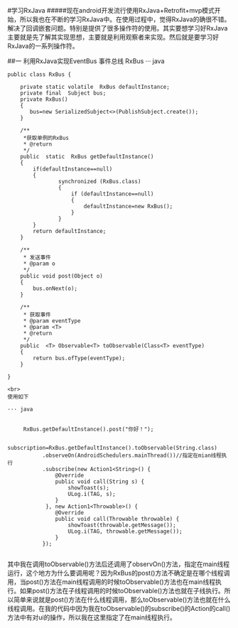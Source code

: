 #学习RxJava
#####现在android开发流行使用RxJava+Retrofit+mvp模式开始，所以我也在不断的学习RxJava中。在使用过程中，觉得RxJava的确很不错。解决了回调嵌套问题。特别是提供了很多操作符的使用。其实要想学习好RxJava主要就是先了解其实现思想，主要就是利用观察者来实现。然后就是要学习好RxJava的一系列操作符。

##一 利用RxJava实现EventBus 事件总线 RxBus
··· java

    public class RxBus {

	    private static volatile  RxBus defaultInstance;
	    private final  Subject bus;
	    private RxBus()
	    {
	       bus=new SerializedSubject<>(PublishSubject.create());
	    }
	
	    /**
	     *获取单例的RxBus
	     * @return
	     */
	    public  static  RxBus getDefaultInstance()
	    {
	        if(defaultInstance==null)
	        {
	                synchronized (RxBus.class)
	                {
	                    if (defaultInstance==null)
	                    {
	                        defaultInstance=new RxBus();
	                    }
	                }
	        }
	        return defaultInstance;
	    }
	
	    /**
	     * 发送事件
	     * @param o
	     */
	    public void post(Object o)
	    {
	        bus.onNext(o);
	    }
	
	    /**
	     * 获取事件
	     * @param eventType
	     * @param <T>
	     * @return
	     */
	    public  <T> Observable<T> toObservable(Class<T> eventType)
	    {
	        return bus.ofType(eventType);
	    }

    }
```
<br>
使用如下

··· java


     RxBus.getDefaultInstance().post("你好！");

     subscription=RxBus.getDefaultInstance().toObservable(String.class)
           .observeOn(AndroidSchedulers.mainThread())//指定在mian线程执行
           .subscribe(new Action1<String>() {
               @Override
               public void call(String s) {
                   showToast(s);
                   ULog.i(TAG, s);
               }
            }, new Action1<Throwable>() {
               @Override
               public void call(Throwable throwable) {
                   showToast(throwable.getMessage());
                   ULog.i(TAG, throwable.getMessage());
               }
           });


```

其中我在调用toObservable()方法后还调用了observOn()方法，指定在main线程运行，这个地方为什么要调用呢？因为RxBus的post()方法不确定是在哪个线程调用，当post()方法在main线程调用的时候toObservable()方法也在main线程执行。如果post()方法在子线程调用的时候toObservable()方法也就在子线执行。所以简单来说就是post()方法在什么线程调用，那么toObservable()方法也就在什么线程调用。在我的代码中因为我在toObservable()的subscribe()的Action的call()方法中有对ui的操作，所以我在这里指定了在main线程执行。